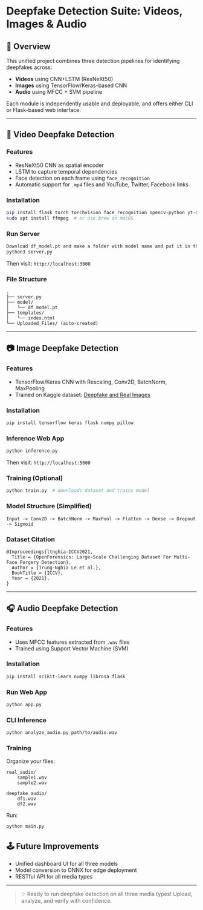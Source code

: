 # Deepfake Detection Suite: Videos, Images & Audio

## 🚀 Overview

This unified project combines three detection pipelines for identifying deepfakes across:

* **Videos** using CNN+LSTM (ResNeXt50)
* **Images** using TensorFlow/Keras-based CNN
* **Audio** using MFCC + SVM pipeline

Each module is independently usable and deployable, and offers either CLI or Flask-based web interface.

---

## 🎥 Video Deepfake Detection

### Features

* ResNeXt50 CNN as spatial encoder
* LSTM to capture temporal dependencies
* Face detection on each frame using `face_recognition`
* Automatic support for `.mp4` files and YouTube, Twitter, Facebook links

### Installation

```bash
pip install flask torch torchvision face_recognition opencv-python yt-dlp
sudo apt install ffmpeg  # or use brew on macOS
```

### Run Server

```bash
Download df_model.pt and make a folder with model name and put it in there.
python3 server.py
```

Then visit: `http://localhost:3000`

### File Structure

```
.
├── server.py
├── model/
│   └── df_model.pt
├── templates/
│   └── index.html
└── Uploaded_Files/ (auto-created)
```

---

## 📷 Image Deepfake Detection

### Features

* TensorFlow/Keras CNN with Rescaling, Conv2D, BatchNorm, MaxPooling
* Trained on Kaggle dataset: [Deepfake and Real Images](https://www.kaggle.com/datasets/manjilkarki/deepfake-and-real-images)

### Installation

```bash
pip install tensorflow keras flask numpy pillow
```

### Inference Web App

```bash
python inference.py
```

Then visit: `http://localhost:5000`

### Training (Optional)

```bash
python train.py  # downloads dataset and trains model
```

### Model Structure (Simplified)

```
Input -> Conv2D -> BatchNorm -> MaxPool -> Flatten -> Dense -> Dropout -> Sigmoid
```

### Dataset Citation

```
@Inproceedings{ltnghia-ICCV2021,
  Title = {OpenForensics: Large-Scale Challenging Dataset For Multi-Face Forgery Detection},
  Author = {Trung-Nghia Le et al.},
  BookTitle = {ICCV},
  Year = {2021},
}
```

---

## 🎧 Audio Deepfake Detection

### Features

* Uses MFCC features extracted from `.wav` files
* Trained using Support Vector Machine (SVM)

### Installation

```bash
pip install scikit-learn numpy librosa flask
```

### Run Web App

```bash
python app.py
```

### CLI Inference

```bash
python analyze_audio.py path/to/audio.wav
```

### Training

Organize your files:

```
real_audio/
    sample1.wav
    sample2.wav

deepfake_audio/
    df1.wav
    df2.wav
```

Run:

```bash
python main.py
```

## 🕹️ Future Improvements

* Unified dashboard UI for all three models
* Model conversion to ONNX for edge deployment
* RESTful API for all media types

---

> ✨ Ready to run deepfake detection on all three media types! Upload, analyze, and verify with confidence.
